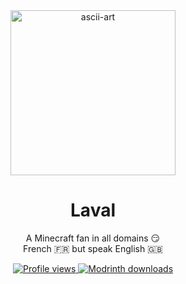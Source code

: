 <div align="center">

  <a href="https://github.com/lavalmc">
    <img width="264" height="264" alt="ascii-art" src="https://github.com/user-attachments/assets/abca86c3-e366-4869-bff4-9c0528b0c8a2" />
  </a>

  <h1>Laval</h1>

  <p>
    A Minecraft fan in all domains 😏<br>
    French 🇫🇷 but speak English 🇬🇧
  </p>

  <!-- Badges -->
  <p>
    <a href="https://github.com/lavalmc">
      <img src="https://komarev.com/ghpvc/?username=lavalmc&label=Profile%20Views&color=ff6a00" alt="Profile views" />
    </a>
    <a href="https://modrinth.com/user/laval">
      <img src="https://img.shields.io/badge/Modrinth%20Downloads-1-brightgreen?logo=modrinth&logoColor=brightgreen" alt="Modrinth downloads" />
    </a>
  </p>

</div>
